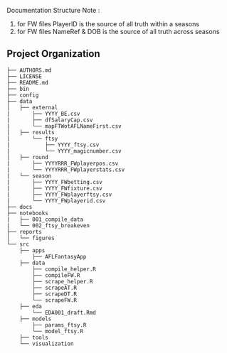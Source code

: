 
Documentation Structure
Note : 
1. for FW files PlayerID is the source of all truth within a seasons  
2. for FW files NameRef & DOB is the source of all truth across seasons    

Project Organization
--------------------

    
    ├── AUTHORS.md  
    ├── LICENSE  
    ├── README.md  
    ├── bin  
    ├── config  
    ├── data  
    │   ├── external  
    |       ├── YYYY_BE.csv 
    |       ├── dfSalaryCap.csv  
    |       └── mapFTWotAFLNameFirst.csv   
    │   ├── results  
    |       └── ftsy  
    |           ├── YYYY_ftsy.csv    
    |           └── YYYY_magicnumber.csv           
    │   ├── round  
    |       ├── YYYYRRR_FWplayerpos.csv  
    |       └── YYYYRRR_FWplayerstats.csv           
    |   └── season  
    |       ├── YYYY_FWbetting.csv  
    |       ├── YYYY_FWfixture.csv    
    |       ├── YYYY_FWplayerftsy.csv    
    |       └── YYYY_FWplayerid.csv           
    ├── docs  
    ├── notebooks  
    |   ├── 001_compile_data  
    |   └── 002_ftsy_breakeven  
    ├── reports  
    │   └── figures  
    └── src  
        ├── apps  
            ├── AFLFantasyApp          
        ├── data  
            ├── compile_helper.R  
            ├── compileFW.R  
            ├── scrape_helper.R  
            ├── scrapeAT.R  
            ├── scrapeDT.R  
            └── scrapeFW.R          
        ├── eda  
            └── EDA001_draft.Rmd          
        ├── models  
            ├── params_ftsy.R  
            └── model_ftsy.R          
        ├── tools  
        └── visualization  
